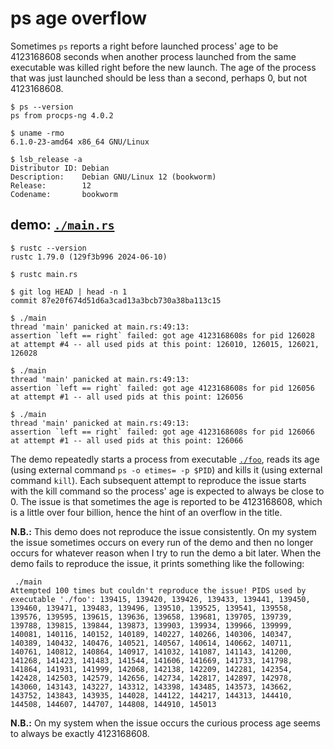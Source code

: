 # ps age overflow

Sometimes `ps` reports a right before launched process' age to be 4123168608
seconds when another process launched from the same executable was killed right
before the new launch. The age of the process that was just launched should be
less than a second, perhaps 0, but not 4123168608.

```
$ ps --version
ps from procps-ng 4.0.2
```

```
$ uname -rmo
6.1.0-23-amd64 x86_64 GNU/Linux

$ lsb_release -a
Distributor ID: Debian
Description:    Debian GNU/Linux 12 (bookworm)
Release:        12
Codename:       bookworm
```

## demo: [`./main.rs`](./main.rs)

```
$ rustc --version
rustc 1.79.0 (129f3b996 2024-06-10)

$ rustc main.rs

$ git log HEAD | head -n 1
commit 87e20f674d51d6a3cad13a3bcb730a38ba113c15

$ ./main
thread 'main' panicked at main.rs:49:13:
assertion `left == right` failed: got age 4123168608s for pid 126028 at attempt #4 -- all used pids at this point: 126010, 126015, 126021, 126028

$ ./main
thread 'main' panicked at main.rs:49:13:
assertion `left == right` failed: got age 4123168608s for pid 126056 at attempt #1 -- all used pids at this point: 126056

$ ./main
thread 'main' panicked at main.rs:49:13:
assertion `left == right` failed: got age 4123168608s for pid 126066 at attempt #1 -- all used pids at this point: 126066
```

The demo repeatedly starts a process from executable [`./foo`](./foo), reads its
age (using external command `ps -o etimes= -p $PID`) and kills it (using
external command `kill`). Each subsequent attempt to reproduce the issue starts
with the kill command so the process' age is expected to always be close to 0.
The issue is that sometimes the age is reported to be 4123168608, which is a
little over four billion, hence the hint of an overflow in the title.

**N.B.:** This demo does not reproduce the issue consistently. On my system the
issue sometimes occurs on every run of the demo and then no longer occurs for
whatever reason when I try to run the demo a bit later. When the demo fails to
reproduce the issue, it prints something like the following:

```
 ./main
Attempted 100 times but couldn't reproduce the issue! PIDS used by executable './foo': 139415, 139420, 139426, 139433, 139441, 139450, 139460, 139471, 139483, 139496, 139510, 139525, 139541, 139558, 139576, 139595, 139615, 139636, 139658, 139681, 139705, 139739, 139788, 139815, 139844, 139873, 139903, 139934, 139966, 139999, 140081, 140116, 140152, 140189, 140227, 140266, 140306, 140347, 140389, 140432, 140476, 140521, 140567, 140614, 140662, 140711, 140761, 140812, 140864, 140917, 141032, 141087, 141143, 141200, 141268, 141423, 141483, 141544, 141606, 141669, 141733, 141798, 141864, 141931, 141999, 142068, 142138, 142209, 142281, 142354, 142428, 142503, 142579, 142656, 142734, 142817, 142897, 142978, 143060, 143143, 143227, 143312, 143398, 143485, 143573, 143662, 143752, 143843, 143935, 144028, 144122, 144217, 144313, 144410, 144508, 144607, 144707, 144808, 144910, 145013
```

**N.B.:** On my system when the issue occurs the curious process age seems to
always be exactly 4123168608.
